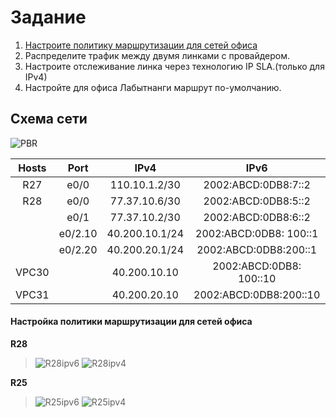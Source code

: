 # Задание

1. [Настроите политику маршрутизации для сетей офиса](https://github.com/pekitel/OTUS-Network/blob/main/%D0%94%D0%BE%D0%BC%D0%B0%D1%88%D0%BD%D0%B8%D0%B5%20%D1%80%D0%B0%D0%B1%D0%BE%D1%82%D1%8B/%D0%9F%D1%80%D0%B0%D0%BA%D1%82%D0%B8%D1%87%D0%B5%D1%81%D0%BA%D0%B0%D1%8F%20%D1%80%D0%B0%D0%B1%D0%BE%D1%82%D0%B0/PBR/README.md#%D0%BD%D0%B0%D1%81%D1%82%D1%80%D0%BE%D0%B9%D0%BA%D0%B0-%D0%BF%D0%BE%D0%BB%D0%B8%D1%82%D0%B8%D0%BA%D0%B8-%D0%BC%D0%B0%D1%80%D1%88%D1%80%D1%83%D1%82%D0%B8%D0%B7%D0%B0%D1%86%D0%B8%D0%B8-%D0%B4%D0%BB%D1%8F-%D1%81%D0%B5%D1%82%D0%B5%D0%B9-%D0%BE%D1%84%D0%B8%D1%81%D0%B0) 
2. Распределите трафик между двумя линками с провайдером.
3. Настроите отслеживание линка через технологию IP SLA.(только для IPv4)
4. Настройте для офиса Лабытнанги маршрут по-умолчанию.

## Схема сети

![PBR](https://user-images.githubusercontent.com/112701413/201127261-b5fd230b-9eeb-41e2-98ed-2fc23094a6d5.jpg)

| Hosts     | Port    | IPv4             | IPv6                   | Примечание      | Регион     |
|:---------:|:-------:|:----------------:|:-------------------:|:---------------:|:----------:|
| R27       | e0/0    | 110.10.1.2/30    | 2002:ABCD:0DB8:7::2    | R25(Triada)     | Лабытнанги |
| R28       | e0/0    | 77.37.10.6/30    | 2002:ABCD:0DB8:5::2    | R26(Triada)     | Чокурдах   |
|           | e0/1    | 77.37.10.2/30    | 2002:ABCD:0DB8:6::2    | R25(Triada)     |            |
|           | e0/2.10 | 40.200.10.1/24   | 2002:ABCD:0DB8: 100::1  | SW29(Chukordah) |            |
|           | e0/2.20 | 40.200.20.1/24   | 2002:ABCD:0DB8:200::1  | SW29(Chukordah) |            |
| VPC30     |         | 40.200.10.10     | 2002:ABCD:0DB8: 100::10 |                 |            |
| VPC31     |         | 40.200.20.10     | 2002:ABCD:0DB8:200::10 |                 |            |


#### Настройка политики маршрутизации для сетей офиса

**R28**
>![R28ipv6](https://user-images.githubusercontent.com/112701413/201130014-713112ca-e64e-4830-8c3b-03d1ace19fbf.jpg)
>![R28ipv4](https://user-images.githubusercontent.com/112701413/201131337-5f3848eb-9e67-4162-9a88-ff4fd51ad6a8.jpg)

**R25**
>![R25ipv6](https://user-images.githubusercontent.com/112701413/201132867-9499c3cb-04f2-4221-8a4f-ef790853703f.jpg)
![R25ipv4](https://user-images.githubusercontent.com/112701413/201132874-90cde7e0-2b0e-4044-bca4-803e54334350.jpg)


